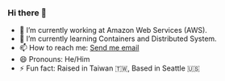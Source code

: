 ### Hi there 👋

- 🔭 I’m currently working at Amazon Web Services (AWS).
- 🌱 I’m currently learning Containers and Distributed System.
- 📫 How to reach me: [Send me email](mailto:taiying.tychen@gmail.com)
- 😄 Pronouns: He/Him
- ⚡ Fun fact: Raised in Taiwan 🇹🇼, Based in Seattle 🇺🇸

<!--
**taiyingchen/taiyingchen** is a ✨ _special_ ✨ repository because its `README.md` (this file) appears on your GitHub profile.

Here are some ideas to get you started:

- 🔭 I’m currently working on ...
- 🌱 I’m currently learning ...
- 👯 I’m looking to collaborate on ...
- 🤔 I’m looking for help with ...
- 💬 Ask me about ...
- 📫 How to reach me: ...
- 😄 Pronouns: ...
- ⚡ Fun fact: ...
-->
